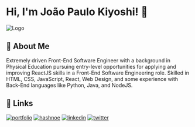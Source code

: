 
# Hi, I'm João Paulo Kiyoshi! 👋

  
![Logo](https://s3.us-west-2.amazonaws.com/secure.notion-static.com/1fe08cec-0bbc-4bf3-9c8d-6a5643bfbc02/Avatar_GitHub_JP.jpg?X-Amz-Algorithm=AWS4-HMAC-SHA256&X-Amz-Credential=AKIAT73L2G45O3KS52Y5%2F20211013%2Fus-west-2%2Fs3%2Faws4_request&X-Amz-Date=20211013T032128Z&X-Amz-Expires=86400&X-Amz-Signature=8bbea5f5ab042593ecd82c7e85fc1cf8538c83a161b3a2c7b8ea75b0fd82d6a1&X-Amz-SignedHeaders=host&response-content-disposition=filename%20%3D%22Avatar%2520GitHub%2520JP.jpg%22)
    
## 🚀 About Me
Extremely driven Front-End Software Engineer with a background in Physical Education pursuing entry-level opportunities for applying and improving ReactJS skills in a Front-End Software Engineering role. Skilled in HTML, CSS, JavaScript, React, Web Design, and some experience with Back-End languages like Python, Java, and NodeJS.

  
## 🔗 Links
[![portfolio](https://img.shields.io/badge/my_portfolio-000?style=for-the-badge&logo=ko-fi&logoColor=white)](https://jpkiyoshi.netlify.app/)
[![hashnoe](https://img.shields.io/badge/hashnode-eee?style=for-the-badge&logo=ko-fi&logoColor=black)](https://jpkiyoshi.hashnode.dev/)
[![linkedin](https://img.shields.io/badge/linkedin-0A66C2?style=for-the-badge&logo=linkedin&logoColor=white)](https://www.linkedin.com/in/jo%C3%A3o-paulo-kiyoshi/)
[![twitter](https://img.shields.io/badge/twitter-1DA1F2?style=for-the-badge&logo=twitter&logoColor=white)](https://twitter.com/home)

  
